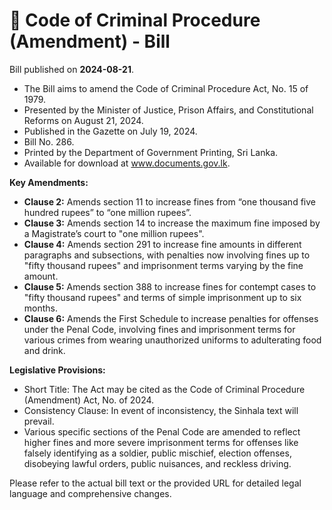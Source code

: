 # 📄  Code of Criminal Procedure (Amendment) - Bill

Bill published on **2024-08-21**.

- The Bill aims to amend the Code of Criminal Procedure Act, No. 15 of 1979.
- Presented by the Minister of Justice, Prison Affairs, and Constitutional Reforms on August 21, 2024.
- Published in the Gazette on July 19, 2024.
- Bill No. 286.
- Printed by the Department of Government Printing, Sri Lanka.
- Available for download at www.documents.gov.lk.

**Key Amendments:**

- **Clause 2:** Amends section 11 to increase fines from “one thousand five hundred rupees” to “one million rupees”.
- **Clause 3:** Amends section 14 to increase the maximum fine imposed by a Magistrate’s court to "one million rupees".
- **Clause 4:** Amends section 291 to increase fine amounts in different paragraphs and subsections, with penalties now involving fines up to "fifty thousand rupees" and imprisonment terms varying by the fine amount.
- **Clause 5:** Amends section 388 to increase fines for contempt cases to "fifty thousand rupees" and terms of simple imprisonment up to six months.
- **Clause 6:** Amends the First Schedule to increase penalties for offenses under the Penal Code, involving fines and imprisonment terms for various crimes from wearing unauthorized uniforms to adulterating food and drink.

**Legislative Provisions:**

- Short Title: The Act may be cited as the Code of Criminal Procedure (Amendment) Act, No. of 2024.
- Consistency Clause: In event of inconsistency, the Sinhala text will prevail.
- Various specific sections of the Penal Code are amended to reflect higher fines and more severe imprisonment terms for offenses like falsely identifying as a soldier, public mischief, election offenses, disobeying lawful orders, public nuisances, and reckless driving.

Please refer to the actual bill text or the provided URL for detailed legal language and comprehensive changes.
